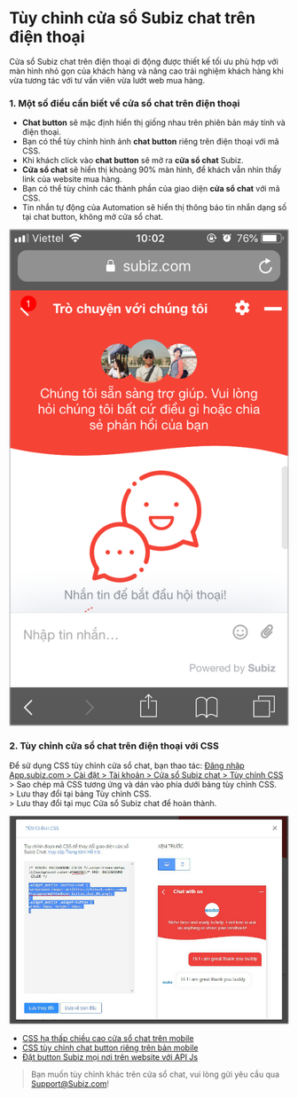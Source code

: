 # Tùy chỉnh cửa sổ Subiz chat trên điện thoại

Cửa sổ Subiz chat trên điện thoại di động được thiết kế tối ưu phù hợp với màn hình nhỏ gọn của khách hàng và nâng cao trải nghiệm khách hàng khi vừa tương tác với tư vấn viên vừa lướt web mua hàng.

### 1. Một số điều cần biết về cửa sổ chat trên điện thoại 

* **Chat button** sẽ mặc định hiển thị giống nhau trên phiên bản máy tính và điện thoại.
* Bạn có thể tùy chỉnh hình ảnh **chat button** riêng trên điện thoại với mã CSS.
* Khi khách click vào **chat button** sẽ mở ra **cửa sổ chat** Subiz.
* **Cửa sổ chat** sẽ hiển thị khoảng 90% màn hình, để khách vẫn nhìn thấy link của website mua hàng.
* Bạn có thể tùy chỉnh các thành phần của giao diện **cửa sổ chat** với mã CSS.
* Tin nhắn tự động của Automation sẽ hiển thị thông báo tin nhắn dạng số tại chat button, không mở cửa sổ chat.

![C&#x1EED;a s&#x1ED5; Subiz chat tr&#xEA;n &#x111;i&#x1EC7;n tho&#x1EA1;i](../../../.gitbook/assets/widget-vn.png)

### 2. Tùy chỉnh cửa sổ chat trên điện thoại với CSS

Để sử dụng CSS tùy chỉnh cửa sổ chat, bạn thao tác: [Đăng nhập App.subiz.com &gt; Cài đặt &gt; Tài khoản &gt; Cửa sổ Subiz chat &gt; Tùy chỉnh CSS](https://app.subiz.com/settings/widget-setting) &gt; Sao chép mã CSS tương ứng và dán vào phía dưới bảng tùy chỉnh CSS.  
&gt; Lưu thay đổi tại bảng Tùy chỉnh CSS.  
&gt; Lưu thay đổi tại mục Cửa sổ Subiz chat để hoàn thành.

![B&#x1EA3;ng t&#xF9;y ch&#x1EC9;nh CSS](../../../.gitbook/assets/2.-box-copy.jpg)

* [CSS hạ thấp chiều cao cửa sổ chat trên mobile](https://help.subiz.com/bat-dau-voi-subiz/thiet-lap-moi-truong-tuong-tac/tich-hop-subiz-len-website/bang-css-tuy-chinh-cua-so-chat#ha-thap-chieu-cao-cua-so-chat-tren-mobile)
* [CSS tùy chỉnh chat button riêng trên bản mobile](https://help.subiz.com/bat-dau-voi-subiz/thiet-lap-moi-truong-tuong-tac/tich-hop-subiz-len-website/bang-css-tuy-chinh-cua-so-chat#tuy-chinh-chat-button-rieng-ban-mobile)
* [Đặt button Subiz mọi nơi trên website với API Js](https://help.subiz.com/bat-dau-voi-subiz/thiet-lap-moi-truong-tuong-tac/tich-hop-subiz-len-website/dat-button-subiz-moi-noi-tren-website-voi-api-js)

> Bạn muốn tùy chỉnh khác trên cửa sổ chat, vui lòng gửi yêu cầu qua Support@Subiz.com!

